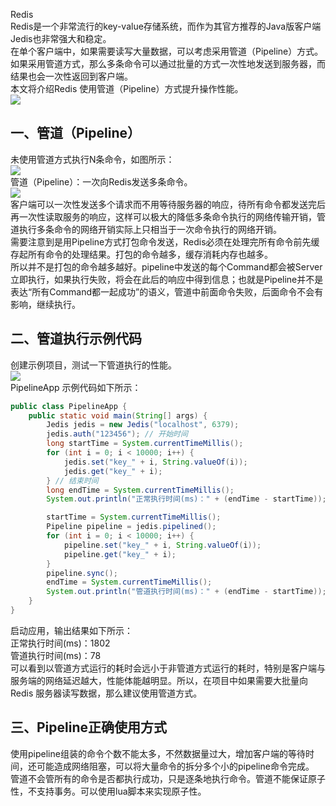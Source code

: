 Redis<br />Redis是一个非常流行的key-value存储系统，而作为其官方推荐的Java版客户端 Jedis也非常强大和稳定。<br />在单个客户端中，如果需要读写大量数据，可以考虑采用管道（Pipeline）方式。如果采用管道方式，那么多条命令可以通过批量的方式一次性地发送到服务器，而结果也会一次性返回到客户端。<br />本文将介绍Redis 使用管道（Pipeline）方式提升操作性能。<br />![](https://cdn.nlark.com/yuque/0/2022/jpeg/396745/1658842179643-8a229adc-4f33-4455-980e-98dd207cf706.jpeg#clientId=u43247f52-6c17-4&from=paste&id=u09162b50&originHeight=401&originWidth=1000&originalType=url&ratio=1&rotation=0&showTitle=false&status=done&style=shadow&taskId=uf3d451cc-25e7-4684-9435-1822f6a7f8f&title=)
<a name="HInBY"></a>
## 一、管道（Pipeline）
未使用管道方式执行N条命令，如图所示：<br />![](https://cdn.nlark.com/yuque/0/2022/jpeg/396745/1658842179704-be8e9d14-418b-4ed3-9924-348d14bb49b1.jpeg#clientId=u43247f52-6c17-4&from=paste&id=u3b48ad84&originHeight=734&originWidth=1038&originalType=url&ratio=1&rotation=0&showTitle=false&status=done&style=shadow&taskId=uaa3669bc-7b94-44bb-9b21-ce326c46d60&title=)<br />管道（Pipeline）：一次向Redis发送多条命令。<br />![](https://cdn.nlark.com/yuque/0/2022/png/396745/1658842179709-2d883194-9b87-4f18-abc6-3d96d66af909.png#clientId=u43247f52-6c17-4&from=paste&id=ud216fc7c&originHeight=538&originWidth=1080&originalType=url&ratio=1&rotation=0&showTitle=false&status=done&style=shadow&taskId=ub747fa47-893f-46f3-b46b-13ab642c311&title=)<br />客户端可以一次性发送多个请求而不用等待服务器的响应，待所有命令都发送完后再一次性读取服务的响应，这样可以极大的降低多条命令执行的网络传输开销，管道执行多条命令的网络开销实际上只相当于一次命令执行的网络开销。<br />需要注意到是用Pipeline方式打包命令发送，Redis必须在处理完所有命令前先缓存起所有命令的处理结果。打包的命令越多，缓存消耗内存也越多。<br />所以并不是打包的命令越多越好。pipeline中发送的每个Command都会被Server立即执行，如果执行失败，将会在此后的响应中得到信息；也就是Pipeline并不是表达“所有Command都一起成功”的语义，管道中前面命令失败，后面命令不会有影响，继续执行。
<a name="oylrr"></a>
## 二、管道执行示例代码
创建示例项目，测试一下管道执行的性能。<br />![](https://cdn.nlark.com/yuque/0/2022/png/396745/1658842179578-f30a2711-8bac-4e16-8b9b-96c4be91c79b.png#clientId=u43247f52-6c17-4&from=paste&id=u9599f5b5&originHeight=552&originWidth=732&originalType=url&ratio=1&rotation=0&showTitle=false&status=done&style=shadow&taskId=ufeed2b0b-9f9b-4b93-b5be-d03e460eb4e&title=)<br />PipelineApp 示例代码如下所示：
```java
public class PipelineApp {
    public static void main(String[] args) {
        Jedis jedis = new Jedis("localhost", 6379);
        jedis.auth("123456"); // 开始时间
        long startTime = System.currentTimeMillis();
        for (int i = 0; i < 10000; i++) {
            jedis.set("key_" + i, String.valueOf(i));
            jedis.get("key_" + i);
        } // 结束时间
        long endTime = System.currentTimeMillis();
        System.out.println("正常执行时间(ms)：" + (endTime - startTime));

        startTime = System.currentTimeMillis();
        Pipeline pipeline = jedis.pipelined();
        for (int i = 0; i < 10000; i++) {
            pipeline.set("key_" + i, String.valueOf(i));
            pipeline.get("key_" + i);
        }
        pipeline.sync();
        endTime = System.currentTimeMillis();
        System.out.println("管道执行时间(ms)：" + (endTime - startTime));
    }
}
```
启动应用，输出结果如下所示：<br />正常执行时间(ms)：1802<br />管道执行时间(ms)：78<br />可以看到以管道方式运行的耗时会远小于非管道方式运行的耗时，特别是客户端与服务端的网络延迟越大，性能体能越明显。所以，在项目中如果需要大批量向Redis 服务器读写数据，那么建议使用管道方式。
<a name="W5Gpi"></a>
## 三、Pipeline正确使用方式
使用pipeline组装的命令个数不能太多，不然数据量过大，增加客户端的等待时间，还可能造成网络阻塞，可以将大量命令的拆分多个小的pipeline命令完成。<br />管道不会管所有的命令是否都执行成功，只是逐条地执行命令。管道不能保证原子性，不支持事务。可以使用lua脚本来实现原子性。
